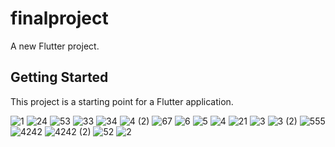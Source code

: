 # finalproject

A new Flutter project.

## Getting Started

This project is a starting point for a Flutter application.




![1](https://github.com/user-attachments/assets/2b5b7cb4-4ab0-4605-b3de-07149e1dc064)
![24](https://github.com/user-attachments/assets/fb085476-fedb-45c8-b4fc-ff18611a61a2)
![53](https://github.com/user-attachments/assets/47579e70-702b-4ac1-92c3-814728755daa)
![33](https://github.com/user-attachments/assets/becdc822-9a5f-4f07-86e0-78eee93d8497)
![34](https://github.com/user-attachments/assets/271e7c51-3d93-44cc-a4f2-61a64a055c50)
![4 (2)](https://github.com/user-attachments/assets/f140245c-5b98-43de-a25d-3edcda124bc5)
![67](https://github.com/user-attachments/assets/3fdb35cb-c1d9-4b15-91df-4484770e99da)
![6](https://github.com/user-attachments/assets/9746982d-6047-43a4-868c-23d554d2ab35)
![5](https://github.com/user-attachments/assets/ce695bb1-f71c-43b1-8e89-3349d1b0fa37)
![4](https://github.com/user-attachments/assets/47eb661d-2dc9-4112-8ab5-4c673eacbde1)
![21](https://github.com/user-attachments/assets/344e9080-28d3-43c2-9092-c1417ac7681d)
![3](https://github.com/user-attachments/assets/d671c74a-af6e-48a7-be87-ce88adca1272)
![3 (2)](https://github.com/user-attachments/assets/c10feb3b-84f9-4277-b2e1-ca0b65f891ee)
![555](https://github.com/user-attachments/assets/43f3e72a-0122-4e34-b0d7-390323ec20e7)
![4242](https://github.com/user-attachments/assets/e9a70dd4-acc9-40a5-be61-6af83c138fb2)
![4242 (2)](https://github.com/user-attachments/assets/e7424633-4b21-4e9d-985d-4c949077e921)
![52](https://github.com/user-attachments/assets/7a614344-d4e5-402e-b1c7-6268ec4e273b)
![2](https://github.com/user-attachments/assets/ed8c7633-9361-450d-8a98-422a5b49fa49)
